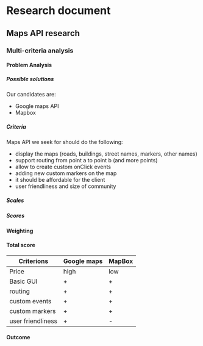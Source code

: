 # Research document

## Maps API research



### Multi-criteria analysis

#### Problem Analysis
##### Possible solutions

Our candidates are:
 - Google maps API
 - Mapbox

##### Criteria

 Maps API we seek for should do the following:
  - display the maps (roads, buildings, street names, markers, other names)
  - support routing from point a to point b (and more points)
  - allow to create custom onClick events 
  - adding new custom markers on the map 
  - it should be affordable for the client 
  - user friendliness and size of community 

##### Scales

##### Scores

#### Weighting

#### Total score

| Criterions | Google maps | MapBox | 
| ---------- | ----------- | ------ |
| Price | high | low |
| Basic GUI | + | + |
| routing | + | + |
| custom events | + | + |
| custom markers | + | + |
| user friendliness | + | - |


#### Outcome


